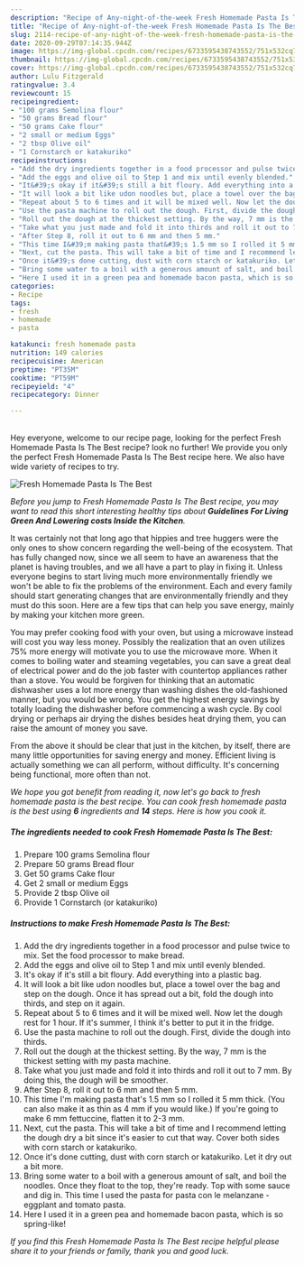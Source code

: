 ```yaml
---
description: "Recipe of Any-night-of-the-week Fresh Homemade Pasta Is The Best"
title: "Recipe of Any-night-of-the-week Fresh Homemade Pasta Is The Best"
slug: 2114-recipe-of-any-night-of-the-week-fresh-homemade-pasta-is-the-best
date: 2020-09-29T07:14:35.944Z
image: https://img-global.cpcdn.com/recipes/6733595438743552/751x532cq70/fresh-homemade-pasta-is-the-best-recipe-main-photo.jpg
thumbnail: https://img-global.cpcdn.com/recipes/6733595438743552/751x532cq70/fresh-homemade-pasta-is-the-best-recipe-main-photo.jpg
cover: https://img-global.cpcdn.com/recipes/6733595438743552/751x532cq70/fresh-homemade-pasta-is-the-best-recipe-main-photo.jpg
author: Lulu Fitzgerald
ratingvalue: 3.4
reviewcount: 15
recipeingredient:
- "100 grams Semolina flour"
- "50 grams Bread flour"
- "50 grams Cake flour"
- "2 small or medium Eggs"
- "2 tbsp Olive oil"
- "1 Cornstarch or katakuriko"
recipeinstructions:
- "Add the dry ingredients together in a food processor and pulse twice to mix. Set the food processor to make bread."
- "Add the eggs and olive oil to Step 1 and mix until evenly blended."
- "It&#39;s okay if it&#39;s still a bit floury. Add everything into a plastic bag."
- "It will look a bit like udon noodles but, place a towel over the bag and step on the dough. Once it has spread out a bit, fold the dough into thirds, and step on it again."
- "Repeat about 5 to 6 times and it will be mixed well. Now let the dough rest for 1 hour. If it&#39;s summer, I think it&#39;s better to put it in the fridge."
- "Use the pasta machine to roll out the dough. First, divide the dough into thirds."
- "Roll out the dough at the thickest setting. By the way, 7 mm is the thickest setting with my pasta machine."
- "Take what you just made and fold it into thirds and roll it out to 7 mm. By doing this, the dough will be smoother."
- "After Step 8, roll it out to 6 mm and then 5 mm."
- "This time I&#39;m making pasta that&#39;s 1.5 mm so I rolled it 5 mm thick. (You can also make it as thin as 4 mm if you would like.) If you&#39;re going to make 6 mm fettuccine, flatten it to 2-3 mm."
- "Next, cut the pasta. This will take a bit of time and I recommend letting the dough dry a bit since it&#39;s easier to cut that way. Cover both sides with corn starch or katakuriko."
- "Once it&#39;s done cutting, dust with corn starch or katakuriko. Let it dry out a bit more."
- "Bring some water to a boil with a generous amount of salt, and boil the noodles. Once they float to the top, they&#39;re ready. Top with some sauce and dig in. This time I used the pasta for pasta con le melanzane - eggplant and tomato pasta."
- "Here I used it in a green pea and homemade bacon pasta, which is so spring-like!"
categories:
- Recipe
tags:
- fresh
- homemade
- pasta

katakunci: fresh homemade pasta 
nutrition: 149 calories
recipecuisine: American
preptime: "PT35M"
cooktime: "PT59M"
recipeyield: "4"
recipecategory: Dinner

---
```

<br>
Hey everyone, welcome to our recipe page, looking for the perfect Fresh Homemade Pasta Is The Best recipe? look no further! We provide you only the perfect Fresh Homemade Pasta Is The Best recipe here. We also have wide variety of recipes to try.
<br>


![Fresh Homemade Pasta Is The Best](https://img-global.cpcdn.com/recipes/6733595438743552/751x532cq70/fresh-homemade-pasta-is-the-best-recipe-main-photo.jpg)

<i>Before you jump to Fresh Homemade Pasta Is The Best recipe, you may want to read this short interesting healthy tips about 
<strong>Guidelines For Living Green And Lowering costs Inside the Kitchen</strong>.</i>
</br>

It was certainly not that long ago that hippies and tree huggers were the only ones to show concern regarding the well-being of the ecosystem. That has fully changed now, since we all seem to have an awareness that the planet is having troubles, and we all have a part to play in fixing it. Unless everyone begins to start living much more environmentally friendly we won't be able to fix the problems of the environment. Each and every family should start generating changes that are environmentally friendly and they must do this soon. Here are a few tips that can help you save energy, mainly by making your kitchen more green.

You may prefer cooking food with your oven, but using a microwave instead will cost you way less money. Possibly the realization that an oven utilizes 75% more energy will motivate you to use the microwave more. When it comes to boiling water and steaming vegetables, you can save a great deal of electrical power and do the job faster with countertop appliances rather than a stove. You would be forgiven for thinking that an automatic dishwasher uses a lot more energy than washing dishes the old-fashioned manner, but you would be wrong. You get the highest energy savings by totally loading the dishwasher before commencing a wash cycle. By cool drying or perhaps air drying the dishes besides heat drying them, you can raise the amount of money you save.

From the above it should be clear that just in the kitchen, by itself, there are many little opportunities for saving energy and money. Efficient living is actually something we can all perform, without difficulty. It's concerning being functional, more often than not.


<i>We hope you got benefit from reading it, now let's go back to fresh homemade pasta is the best recipe. You can cook fresh homemade pasta is the best using <strong>6</strong> ingredients and <strong>14</strong> steps. Here is how you cook it.
</i>

##### The ingredients needed to cook Fresh Homemade Pasta Is The Best:

1. Prepare 100 grams Semolina flour
1. Prepare 50 grams Bread flour
1. Get 50 grams Cake flour
1. Get 2 small or medium Eggs
1. Provide 2 tbsp Olive oil
1. Provide 1 Cornstarch (or katakuriko)


##### Instructions to make Fresh Homemade Pasta Is The Best:

1. Add the dry ingredients together in a food processor and pulse twice to mix. Set the food processor to make bread.
1. Add the eggs and olive oil to Step 1 and mix until evenly blended.
1. It&#39;s okay if it&#39;s still a bit floury. Add everything into a plastic bag.
1. It will look a bit like udon noodles but, place a towel over the bag and step on the dough. Once it has spread out a bit, fold the dough into thirds, and step on it again.
1. Repeat about 5 to 6 times and it will be mixed well. Now let the dough rest for 1 hour. If it&#39;s summer, I think it&#39;s better to put it in the fridge.
1. Use the pasta machine to roll out the dough. First, divide the dough into thirds.
1. Roll out the dough at the thickest setting. By the way, 7 mm is the thickest setting with my pasta machine.
1. Take what you just made and fold it into thirds and roll it out to 7 mm. By doing this, the dough will be smoother.
1. After Step 8, roll it out to 6 mm and then 5 mm.
1. This time I&#39;m making pasta that&#39;s 1.5 mm so I rolled it 5 mm thick. (You can also make it as thin as 4 mm if you would like.) If you&#39;re going to make 6 mm fettuccine, flatten it to 2-3 mm.
1. Next, cut the pasta. This will take a bit of time and I recommend letting the dough dry a bit since it&#39;s easier to cut that way. Cover both sides with corn starch or katakuriko.
1. Once it&#39;s done cutting, dust with corn starch or katakuriko. Let it dry out a bit more.
1. Bring some water to a boil with a generous amount of salt, and boil the noodles. Once they float to the top, they&#39;re ready. Top with some sauce and dig in. This time I used the pasta for pasta con le melanzane - eggplant and tomato pasta.
1. Here I used it in a green pea and homemade bacon pasta, which is so spring-like!


<i>If you find this Fresh Homemade Pasta Is The Best recipe helpful please share it to your friends or family, thank you and good luck.</i>
